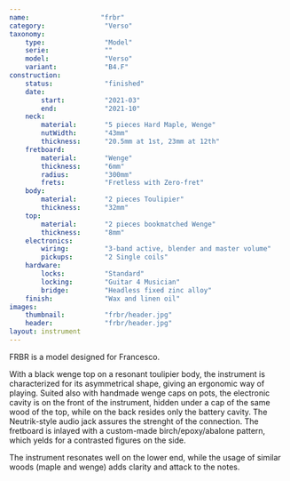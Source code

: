 ```yaml
---
name:                  "frbr"
category:               "Verso"
taxonomy:
    type:               "Model"
    serie:              ""
    model:              "Verso"
    variant:            "B4.F"
construction:
    status:             "finished"
    date:
        start:          "2021-03"
        end:            "2021-10"
    neck:
        material:       "5 pieces Hard Maple, Wenge"
        nutWidth:       "43mm"
        thickness:      "20.5mm at 1st, 23mm at 12th"
    fretboard:
        material:       "Wenge"
        thickness:      "6mm"  
        radius:         "300mm"
        frets:          "Fretless with Zero-fret"
    body:
        material:       "2 pieces Toulipier"
        thickness:      "32mm"
    top:
        material:       "2 pieces bookmatched Wenge"
        thickness:      "8mm"
    electronics:
        wiring:         "3-band active, blender and master volume"
        pickups:        "2 Single coils"
    hardware:
        locks:          "Standard"
        locking:        "Guitar 4 Musician"
        bridge:         "Headless fixed zinc alloy"
    finish:             "Wax and linen oil"
images:
    thumbnail:          "frbr/header.jpg"
    header:             "frbr/header.jpg" 
layout: instrument
---
```


FRBR is a model designed for Francesco.

With a black wenge top on a resonant toulipier body, the instrument is characterized for its asymmetrical shape, giving an ergonomic way of playing.
Suited also with handmade wenge caps on pots, the electronic cavity is on the front of the instrument, hidden under a cap of the same wood of the top, while on the back resides only the battery cavity. The Neutrik-style audio jack assures the strenght of the connection.
The fretboard is inlayed with a custom-made birch/epoxy/abalone pattern, which yelds for a contrasted figures on the side. 

The instrument resonates well on the lower end, while the usage of similar woods (maple and wenge) adds clarity and attack to the notes.
